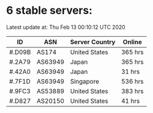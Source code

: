 # 6 stable servers:

Latest update at: Thu Feb 13 00:10:12 UTC 2020

| ID | ASN | Server Country | Online |
| -- | --- | -------------- | ------ |
| #.D09B | AS174 | United States | 365 hrs |
| #.2A79 | AS63949 | Japan | 365 hrs |
| #.42A0 | AS63949 | Japan | 31 hrs |
| #.7F1D | AS63949 | Singapore | 536 hrs |
| #.9FC3 | AS53889 | United States | 383 hrs |
| #.D827 | AS20150 | United States | 41 hrs |

